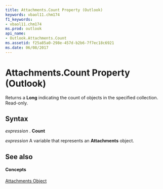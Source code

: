 ```yaml
---
title: Attachments.Count Property (Outlook)
keywords: vbaol11.chm174
f1_keywords:
- vbaol11.chm174
ms.prod: outlook
api_name:
- Outlook.Attachments.Count
ms.assetid: f25a85a0-298e-457d-b2b6-7f7ec18c6921
ms.date: 06/08/2017
---
```



# Attachments.Count Property (Outlook)

Returns a  **Long** indicating the count of objects in the specified collection. Read-only.


## Syntax

 _expression_ . **Count**

 _expression_ A variable that represents an **Attachments** object.


## See also


#### Concepts


[Attachments Object](Outlook.Attachments.md)

